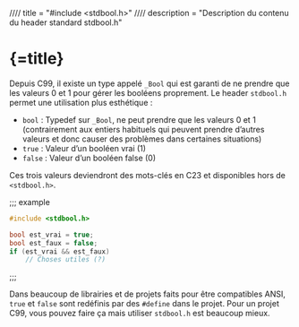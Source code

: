 //// title = "#include <stdbool.h>"
//// description = "Description du contenu du header standard stdbool.h"

# {=title}

Depuis C99, il existe un type appelé `_Bool` qui est garanti de ne prendre que les valeurs 0 et 1 pour gérer les booléens proprement. Le header `stdbool.h` permet une utilisation plus esthétique :

- `bool` : Typedef sur `_Bool`, ne peut prendre que les valeurs 0 et 1 (contrairement aux entiers habituels qui peuvent prendre d’autres valeurs et donc causer des problèmes dans certaines situations)
- `true` : Valeur d’un booléen vrai (1)
- `false` : Valeur d’un booléen false (0)

Ces trois valeurs deviendront des mots-clés en C23 et disponibles hors de `<stdbool.h>`.

;;; example
```c
#include <stdbool.h>

bool est_vrai = true;
bool est_faux = false;
if (est_vrai && est_faux)
    // Choses utiles (?)
```
;;;

Dans beaucoup de librairies et de projets faits pour être compatibles ANSI, `true` et `false` sont redéfinis par des `#define` dans le projet. Pour un projet C99, vous pouvez faire ça mais utiliser `stdbool.h` est beaucoup mieux.
